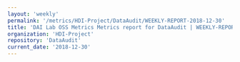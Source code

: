 ```yaml
---
layout: 'weekly'
permalink: '/metrics/HDI-Project/DataAudit/WEEKLY-REPORT-2018-12-30'
title: 'DAI Lab OSS Metrics Metrics report for DataAudit | WEEKLY-REPORT-2018-12-30'
organization: 'HDI-Project'
repository: 'DataAudit'
current_date: '2018-12-30'
---
```

